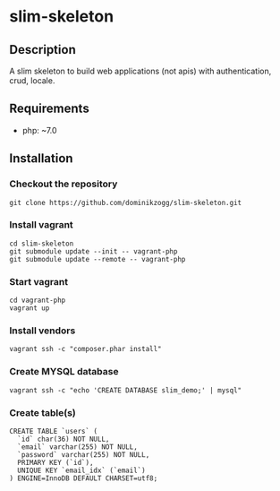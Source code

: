 # slim-skeleton

## Description

A slim skeleton to build web applications (not apis) with authentication, crud, locale.

## Requirements

 * php: ~7.0

## Installation

### Checkout the repository

```{.sh}
git clone https://github.com/dominikzogg/slim-skeleton.git
```

### Install vagrant

```{.sh}
cd slim-skeleton
git submodule update --init -- vagrant-php
git submodule update --remote -- vagrant-php
```

### Start vagrant

```{.sh}
cd vagrant-php
vagrant up
```

### Install vendors

```{.sh}
vagrant ssh -c "composer.phar install"
```

### Create MYSQL database

```{.sh}
vagrant ssh -c "echo 'CREATE DATABASE slim_demo;' | mysql"
```

### Create table(s)

```{.sql}
CREATE TABLE `users` (
  `id` char(36) NOT NULL,
  `email` varchar(255) NOT NULL,
  `password` varchar(255) NOT NULL,
  PRIMARY KEY (`id`),
  UNIQUE KEY `email_idx` (`email`)
) ENGINE=InnoDB DEFAULT CHARSET=utf8;
```
